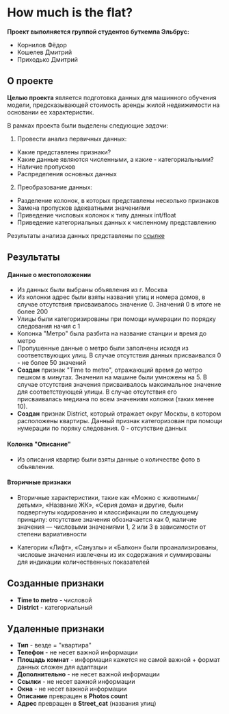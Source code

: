 # How much is the flat?

**Проект выполняется группой студентов буткемпа Эльбрус:**
* Корнилов Фёдор
* Кошелев Дмитрий
* Приходько Дмитрий

## О проекте
**Целью проекта** является подготовка данных для машинного обучения модели, предсказывающей стоимость аренды жилой недвижимости на основании ее характеристик.

В рамках проекта были выделены следующие _задачи_:

1. Провести анализ первичных данных:
* Какие представлены признаки?
* Какие данные являются численными, а какие - категориальными?
* Наличие пропусков
* Распределения основных данных

2. Преобразование данных:
* Разделение колонок, в которых представлены несколько признаков
* Замена пропусков адекватными значениями
* Приведение числовых колонок к типу данных int/float
* Приведение категориальных данных к численному представлению

Результаты анализа данных представлены по [ссылке](https://444dima81.github.io/EDA.io/)

## Результаты
#### Данные о местоположении
* Из данных были выбраны объявления из г. Москва
* Из колонки адрес были взяты названия улиц и номера домов, в случае отсутствия присваивалось значение 0. Значений 0 в итоге не более 200
* Улицы были категоризированы при помощи нумерации по порядку следования начия с 1
* Колонка "Метро" была разбита на название станции и время до метро
* Пропушенные данные о метро были заполнены исходя из соответствующих улиц. В случае отсутствия данных присваивался 0 - не более 50 значений
* **Создан** признак "Time to metro", отражающий время до метро пешком в минутах. Значения на машине были умножены на 5. В случае отсутствия значения присваивалось максимальное значение для соответствующей улицы. В случае отсутствия его присваивалась медиана по всем значениям колонки (таких менее 10).
* **Создан** признак District, который отражает округ Москвы, в котором расположены квартиры. Данный признак категоризован при помощи нумерации по поряку следования. 0 - отсутствие данных

####  Колонка "Описание"
* Из описания квартир были взяты данные о количестве фото в объявлении.

#### Вторичные признаки 
* Вторичные характеристики, такие как «Можно с животными/детьми», «Название ЖК», «Серия дома» и другие, были подвергнуты кодированию и классификации по следующему принципу: отсутствие значения обозначается как 0, наличие значения — числовыми значениями 1, 2 или 3 в зависимости от степени вариативности

* Категории «Лифт», «Санузлы» и «Балкон» были проанализированы, числовые значения извлечены из их содержания и суммированы для индикации количественных показателей

 ## Созданные признаки
 * **Time to metro** - числовой
 * **District** - категориальный
 ## Удаленные признаки
 * **Тип** - везде = "квартира"
 * **Телефон** - не несет важной информации
 * **Площадь комнат** - информация кажется не самой важной + формат данных сложен для адаптации
 * **Дополнительно** - не несет важной информации
 * **Ссылки** - не несет важной информации
 * **Окна** - не несет важной информации
 * **Описание** превращен в **Photos count**
 * **Адрес** превращен в **Street_cat** (названия улиц)
  
